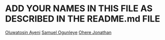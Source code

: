# ADD YOUR NAMES IN THIS FILE AS DESCRIBED IN THE README.md FILE

[Oluwatosin Ayeni](https://github.com/Ayenitosin03/)
[Samuel Ogunleye](https://github.com/Sproff)
[Ohere Jonathan](https://github.com/ajontat)

